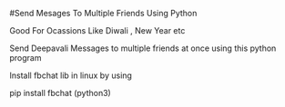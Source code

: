#Send Mesages To Multiple Friends Using Python

Good For Ocassions Like Diwali , New Year etc 


Send Deepavali Messages to multiple friends at once using this python program

Install fbchat lib in linux by using 

pip install fbchat (python3)



